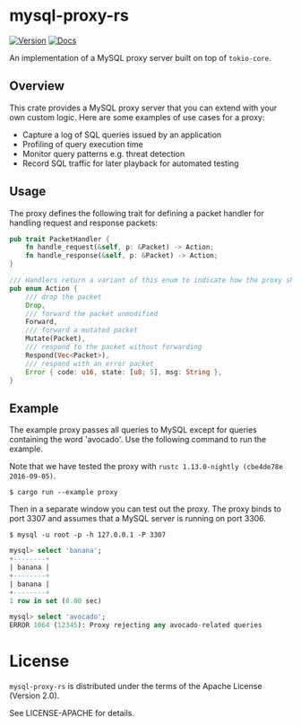 # mysql-proxy-rs

[![Version](https://img.shields.io/crates/v/mysql-proxy.svg)](https://crates.io/crates/mysql-proxy)
[![Docs](https://docs.rs/mysql-proxy/badge.svg)](https://docs.rs/mysql-proxy)

An implementation of a MySQL proxy server built on top of `tokio-core`. 

## Overview

This crate provides a MySQL proxy server that you can extend with your own custom logic. Here are some examples of use cases for a proxy:

- Capture a log of SQL queries issued by an application
- Profiling of query execution time
- Monitor query patterns e.g. threat detection
- Record SQL traffic for later playback for automated testing

## Usage

The proxy defines the following trait for defining a packet handler for handling request and response packets:

```rust
pub trait PacketHandler {
    fn handle_request(&self, p: &Packet) -> Action;
    fn handle_response(&self, p: &Packet) -> Action;
}

/// Handlers return a variant of this enum to indicate how the proxy should handle the packet.
pub enum Action {
    /// drop the packet
    Drop,
    /// forward the packet unmodified
    Forward,
    /// forward a mutated packet
    Mutate(Packet),
    /// respond to the packet without forwarding
    Respond(Vec<Packet>),
    /// respond with an error packet
    Error { code: u16, state: [u8; 5], msg: String },
}

```

## Example

The example proxy passes all queries to MySQL except for queries containing the word 'avocado'. Use the following command to run the example.

Note that we have tested the proxy with `rustc 1.13.0-nightly (cbe4de78e 2016-09-05)`.

```
$ cargo run --example proxy
```

Then in a separate window you can test out the proxy. The proxy binds to port 3307 and assumes that a MySQL server is running on port 3306.

```
$ mysql -u root -p -h 127.0.0.1 -P 3307
```

```sql
mysql> select 'banana';
+--------+
| banana |
+--------+
| banana |
+--------+
1 row in set (0.00 sec)

mysql> select 'avocado';
ERROR 1064 (12345): Proxy rejecting any avocado-related queries
```

# License

`mysql-proxy-rs` is  distributed under the terms of the Apache License (Version 2.0).

See LICENSE-APACHE for details.
